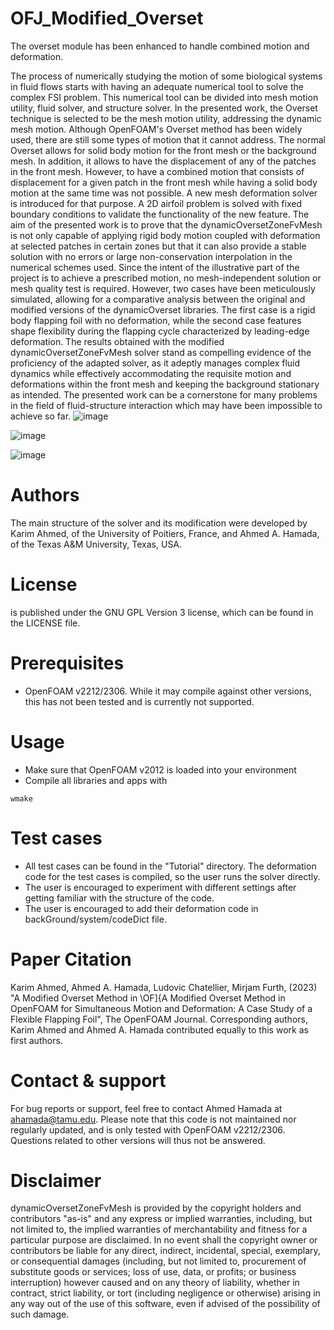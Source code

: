 # OFJ_Modified_Overset
The overset module has been enhanced to handle combined motion and deformation.

The process of numerically studying the motion of some biological systems in fluid flows starts with having an adequate numerical tool to solve the complex FSI problem. This numerical tool can be divided into mesh motion utility, fluid solver, and structure solver. In the presented work, the Overset technique is selected to be the mesh motion utility, addressing the dynamic mesh motion. Although OpenFOAM's Overset method has been widely used, there are still some types of motion that it cannot address. The normal Overset allows for solid body motion for the front mesh or the background mesh. In addition, it allows to have the displacement of any of the patches in the front mesh. However, to have a combined motion that consists of displacement for a given patch in the front mesh while having a solid body motion at the same time was not possible. A new mesh deformation solver is introduced for that purpose. A 2D airfoil problem is solved with fixed boundary conditions to validate the functionality of the new feature. The aim of the presented work is to prove that the dynamicOversetZoneFvMesh is not only capable of applying rigid body motion coupled with deformation at selected patches in certain zones but that it can also provide a stable solution with no errors or large non-conservation interpolation in the numerical schemes used. Since the intent of the illustrative part of the project is to achieve a prescribed motion, no mesh-independent solution or mesh quality test is required. However, two cases have been meticulously simulated, allowing for a comparative analysis between the original and modified versions of the dynamicOverset libraries. The first case is a rigid body flapping foil with no deformation, while the second case features shape flexibility during the flapping cycle characterized by leading-edge deformation. The results obtained with the modified dynamicOversetZoneFvMesh solver stand as compelling evidence of the proficiency of the adapted solver, as it adeptly manages complex fluid dynamics while effectively accommodating the requisite motion and deformations within the front mesh and keeping the background stationary as intended. The presented work can be a cornerstone for many problems in the field of fluid-structure interaction which may have been impossible to achieve so far.
![image](https://github.com/AhmedAHamada/OFJ_Modified_Overset/assets/91083913/fb37f39f-3038-49ff-b942-e06c65b5e70d)

![image](https://github.com/AhmedAHamada/OFJ_Modified_Overset/assets/91083913/e96a1bc5-f581-4d69-bc6a-5206d718c3b2)

![image](https://github.com/AhmedAHamada/OFJ_Modified_Overset/assets/91083913/f051d0c9-8a74-447c-9c90-49a5787f9ca3)

# Authors
The main structure of the solver and its modification were developed by Karim Ahmed, of the University of Poitiers, France, and Ahmed A. Hamada, of the Texas A&M University, Texas, USA.

# License
 is published under the GNU GPL Version 3 license, which can be found in the LICENSE file.

# Prerequisites
* OpenFOAM v2212/2306. While it may compile against other versions, this has not been tested and is currently not supported.

# Usage
* Make sure that OpenFOAM v2012 is loaded into your environment
* Compile all libraries and apps with
````
wmake
````

# Test cases
* All test cases can be found in the "Tutorial" directory. The deformation code for the test cases is compiled, so the user runs the solver directly.
* The user is encouraged to experiment with different settings after getting familiar with the structure of the code.
* The user is encouraged to add their deformation code in backGround/system/codeDict file.

# Paper Citation
Karim Ahmed, Ahmed A. Hamada, Ludovic Chatellier, Mirjam Furth, (2023) "A Modified Overset Method in \OF]{A Modified Overset Method in OpenFOAM for Simultaneous Motion and Deformation: A Case Study of a Flexible Flapping Foil", The OpenFOAM Journal.
Corresponding authors, Karim Ahmed and Ahmed A. Hamada contributed equally to this work as first authors.

# Contact & support
For bug reports or support, feel free to contact Ahmed Hamada at ahamada@tamu.edu. Please note that this code is not maintained nor regularly updated, and is only tested with OpenFOAM v2212/2306. Questions related to other versions will thus not be answered.

# Disclaimer
dynamicOversetZoneFvMesh is provided by the copyright holders and contributors "as-is" and any express or implied warranties, including, but not limited to, the implied warranties of merchantability and fitness for a particular purpose are disclaimed. In no event shall the copyright owner or contributors be liable for any direct, indirect, incidental, special, exemplary, or consequential damages (including, but not limited to, procurement of substitute goods or services; loss of use, data, or profits; or business interruption) however caused and on any theory of liability, whether in contract, strict liability, or tort (including negligence or otherwise) arising in any way out of the use of this software, even if advised of the possibility of such damage.
